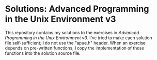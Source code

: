 # Solutions: Advanced Programming in the Unix Environment v3
This repository contains my solutions to the exercises in _Advanced Programming
in the Unix Environment v3_.  I've tried to make each solution file
self-sufficient; I do not use the "apue.h" header.  When an exercise depends on
pre-written functions, I copy the implementation of those functions into the
solution source file.
